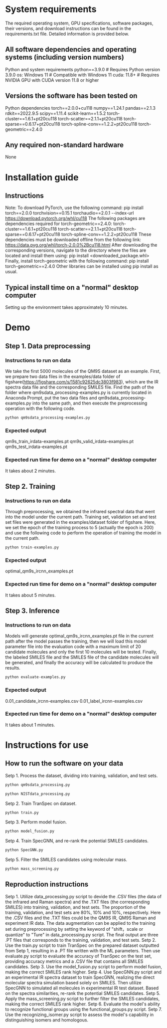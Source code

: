 # System requirements

The required operating system, GPU specifications, software packages, their versions, and download instructions can be found in the requirements.txt file.  Detailed information is provided below.

## All software dependencies and operating systems (including version numbers)

Python and system requirements 
python==3.9.0  # Requires Python version 3.9.0
os: Windows 11  # Compatible with Windows 11
cuda: 11.8+  # Requires NVIDIA GPU with CUDA version 11.8 or higher

## Versions the software has been tested on

Python dependencies
torch==2.0.0+cu118
numpy==1.24.1
pandas==2.1.3
rdkit==2022.9.5
scipy==1.11.4
scikit-learn==1.5.2
torch-cluster==1.6.1+pt20cu118
torch-scatter==2.1.1+pt20cu118
torch-sparse==0.6.17+pt20cu118
torch-spline-conv==1.2.2+pt20cu118
torch-geometric==2.4.0

## Any required non-standard hardware

None

# Installation guide

## Instructions

Note: To download PyTorch, use the following command:
pip install torch==2.0.0 torchvision==0.15.1 torchaudio==2.0.1 --index-url https://download.pytorch.org/whl/cu118
The following packages are dependencies required for torch-geometric==2.4.0:
torch-cluster==1.6.1+pt20cu118
torch-scatter==2.1.1+pt20cu118
torch-sparse==0.6.17+pt20cu118
torch-spline-conv==1.2.2+pt20cu118
These dependencies must be downloaded offline from the following link: 
https://data.pyg.org/whl/torch-2.0.0%2Bcu118.html 
After downloading the corresponding versions, navigate to the directory where the files are located and install them using:
pip install <downloaded_package.whl>
Finally, install torch-geometric with the following command:
pip install torch-geometric==2.4.0
Other libraries can be installed using pip install as usual.

## Typical install time on a "normal" desktop computer

Setting up the environment takes approximately 10 minutes.

# Demo

## Step 1. Data preprocessing

### Instructions to run on data

We take the first 5000 molecules of the QM9S dataset as an example. First, we prepare two data files in the examples/data folder of figshare(https://figshare.com/s/1581c92625dc3803f983), which are the IR spectra data file and the corresponding SMILES file. Find the path of the folder where qm9sdata_processing-examples.py is currently located in Anaconda Prompt, put the two data files and qm9sdata_processing-examples.py into the same path, and then execute the preprocessing operation with the following code.

```python
python qm9sdata_processing-examples.py
```

### Expected output

qm9s_train_irdata-examples.pt
qm9s_valid_irdata-examples.pt
qm9s_test_irdata-examples.pt

### Expected run time for demo on a "normal" desktop computer

It takes about 2 minutes.

## Step 2. Training

### Instructions to run on data

Through preprocessing, we obtained the infrared spectral data that went into the model under the current path. Training set, validation set and test set files were generated in the examples/dataset folder of figshare. Here, we set the epoch of the training process to 5 (actually the epoch is 200) and use the following code to perform the operation of training the model in the current path.

```python
python train-examples.py
```

### Expected output

optimal_qm9s_ircnn_examples.pt

### Expected run time for demo on a "normal" desktop computer

It takes about 5 minutes.

## Step 3. Inference

### Instructions to run on data

Models will generate optimal_qm9s_ircnn_examples.pt file in the current path after the model passes the training, then we will load this model parameter file into the evaluation code with a maximum limit of 20 candidate molecules and only the first 10 molecules will be tested. Finally, the labeled SMILES file and the SMILES file of the candidate molecules will be generated, and finally the accuracy will be calculated to produce the results. 

```python
python evaluate-examples.py
```

### Expected output

0.01_candidate_ircnn-examples.csv
0.01_label_ircnn-examples.csv

### Expected run time for demo on a "normal" desktop computer

It takes about 1 minutes.

# Instructions for use

## How to run the software on your data

Setp 1. Process the dataset, dividing into training, validation, and test sets.

```python
python qm9sdata_processing.py
```

```python
python NISTdata_processing.py
```

Setp 2. Train TranSpec on dataset.

```python
python train.py
```

Setp 3. Perform model fusion.

```python
python model_fusion.py
```

Setp 4. Train SpecGNN, and re-rank the potential SMILES candidates.

```python
python SpecGNN.py
```

Setp 5. Filter the SMILES candidates using molecular mass.

```python
python mass_screening.py
```

## Reproduction instructions

Setp 1. Utilize data_processing.py script to devide the .CSV files (the data of the infrared and Raman spectra) and the .TXT files (the corresponding SMILES) into training, validation, and test sets. The proportion of the training, validation, and test sets are 80%, 10% and 10%, respectively. Here the .CSV files and the .TXT files could be the QM9S IR, QM9S Raman and experiment IR data. The data augmentation can be applied to the training set during preprocessing by setting the keyword of "shift，scale or quantize" to "Ture" in data_processing.py script. The final output are three .PT files that corresponds to the training, validation, and test sets.
Setp 2. Use the train.py script to train TranSpec on the prepared dataset outputted from Setp 1, resulting in a .PT file written with the ML parameters. Then use evaluate.py script to evaluate the accuracy of TranSpec on the test set, providing accuracy metrics and a .CSV file that contains all SMILES candidates.
Setp 3. Use the model_fusion.py script to perform model fusion, making the correct SMILES rank higher.
Setp 4. Use SpecGNN.py script and an experimental IR spectra dataset to train SpecGNN, realizing the direct molecular spectra simulation based solely on SMILES. Then utilize SpecGNN to simulated all molecules in experimental IR test dataset. Based on the spectra similarities, re-rank the potential SMILES candidates.
Setp 5. Apply the mass_screening.py script to further filter the SMILES candidates, making the correct SMILES rank higher.
Setp 6. Evaluate the model's ability to recognize functional groups using the functional_groups.py script.
Setp 7. Use the recognizing_isomer.py script to assess the model's capability in distinguishing isomers and homologous.










